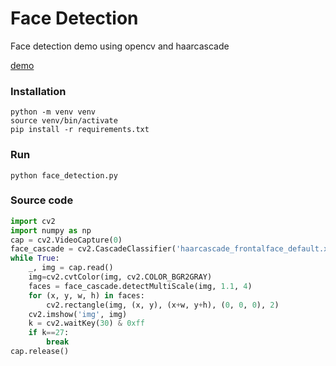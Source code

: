 # Face Detection 
Face detection demo using opencv and haarcascade

[demo](demo.mp4)

### Installation

```
python -m venv venv
source venv/bin/activate
pip install -r requirements.txt
```

### Run

```
python face_detection.py
```

### Source code

```py
import cv2
import numpy as np
cap = cv2.VideoCapture(0)
face_cascade = cv2.CascadeClassifier('haarcascade_frontalface_default.xml')
while True:
    _, img = cap.read()
    img=cv2.cvtColor(img, cv2.COLOR_BGR2GRAY)
    faces = face_cascade.detectMultiScale(img, 1.1, 4)
    for (x, y, w, h) in faces:
        cv2.rectangle(img, (x, y), (x+w, y+h), (0, 0, 0), 2)
    cv2.imshow('img', img)
    k = cv2.waitKey(30) & 0xff
    if k==27:
        break
cap.release()
```